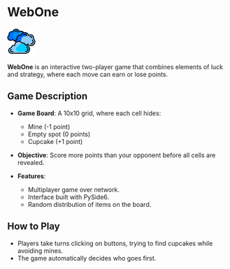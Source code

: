 # WebOne

![WebOne Game](sprites/cloud.png)

**WebOne** is an interactive two-player game that combines elements of luck and strategy, where each move can earn or lose points.

## Game Description

- **Game Board**: A 10x10 grid, where each cell hides:
  - Mine (-1 point)
  - Empty spot (0 points)
  - Cupcake (+1 point)

- **Objective**: Score more points than your opponent before all cells are revealed.

- **Features**:
  - Multiplayer game over network.
  - Interface built with PySide6.
  - Random distribution of items on the board.

## How to Play

- Players take turns clicking on buttons, trying to find cupcakes while avoiding mines.
- The game automatically decides who goes first.
